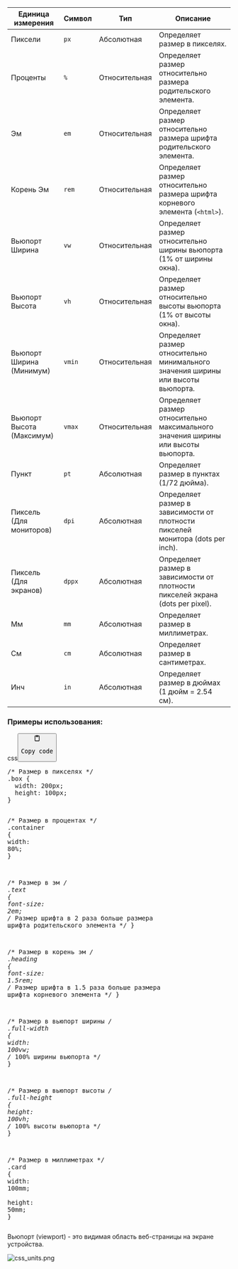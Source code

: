 <table>
<thead>
<tr>
<th><strong>Единица измерения</strong></th>
<th><strong>Символ</strong></th>
<th><strong>Тип</strong></th>
<th><strong>Описание</strong></th>
</tr>
</thead>
<tbody>
<tr>
<td>Пиксели</td>
<td><code>px</code></td>
<td>Абсолютная</td>
<td>Определяет размер в пикселях.</td>
</tr>
<tr>
<td>Проценты</td>
<td><code>%</code></td>
<td>Относительная</td>
<td>Определяет размер относительно размера родительского элемента.</td>
</tr>
<tr>
<td>Эм</td>
<td><code>em</code></td>
<td>Относительная</td>
<td>Определяет размер относительно размера шрифта родительского элемента.</td>
</tr>
<tr>
<td>Корень Эм</td>
<td><code>rem</code></td>
<td>Относительная</td>
<td>Определяет размер относительно размера шрифта корневого элемента (<code>&lt;html&gt;</code>).</td>
</tr>
<tr>
<td>Вьюпорт Ширина</td>
<td><code>vw</code></td>
<td>Относительная</td>
<td>Определяет размер относительно ширины вьюпорта (1% от ширины окна).</td>
</tr>
<tr>
<td>Вьюпорт Высота</td>
<td><code>vh</code></td>
<td>Относительная</td>
<td>Определяет размер относительно высоты вьюпорта (1% от высоты окна).</td>
</tr>
<tr>
<td>Вьюпорт Ширина (Минимум)</td>
<td><code>vmin</code></td>
<td>Относительная</td>
<td>Определяет размер относительно минимального значения ширины или высоты вьюпорта.</td>
</tr>
<tr>
<td>Вьюпорт Высота (Максимум)</td>
<td><code>vmax</code></td>
<td>Относительная</td>
<td>Определяет размер относительно максимального значения ширины или высоты вьюпорта.</td>
</tr>
<tr>
<td>Пункт</td>
<td><code>pt</code></td>
<td>Абсолютная</td>
<td>Определяет размер в пунктах (1/72 дюйма).</td>
</tr>
<tr>
<td>Пиксель (Для мониторов)</td>
<td><code>dpi</code></td>
<td>Абсолютная</td>
<td>Определяет размер в зависимости от плотности пикселей монитора (dots per inch).</td>
</tr>
<tr>
<td>Пиксель (Для экранов)</td>
<td><code>dppx</code></td>
<td>Абсолютная</td>
<td>Определяет размер в зависимости от плотности пикселей экрана (dots per pixel).</td>
</tr>
<tr>
<td>Мм</td>
<td><code>mm</code></td>
<td>Абсолютная</td>
<td>Определяет размер в миллиметрах.</td>
</tr>
<tr>
<td>См</td>
<td><code>cm</code></td>
<td>Абсолютная</td>
<td>Определяет размер в сантиметрах.</td>
</tr>
<tr>
<td>Инч</td>
<td><code>in</code></td>
<td>Абсолютная</td>
<td>Определяет размер в дюймах (1 дюйм = 2.54 см).</td>
</tr>
</tbody>
</table>
<h3>Примеры использования:</h3>
<div class="code-element"><div class="lang-line"><text>css</text><button class="copy-code-button" onclick="copyCode(this)"><svg style="width: 1.2em;height: 1.2em;" aria-hidden="true" xmlns="http://www.w3.org/2000/svg" fill="none" viewBox="0 0 24 24"><path stroke="currentColor" stroke-linecap="round" stroke-linejoin="round" stroke-width="2" d="M15 4h3a1 1 0 0 1 1 1v15a1 1 0 0 1-1 1H6a1 1 0 0 1-1-1V5a1 1 0 0 1 1-1h3m0 3h6m-5-4v4h4V3h-4Z"/></svg><pre>Copy code</pre></button></div><div class="code"><div class="highlight"><pre><span></span><span class="c">/* Размер в пикселях */</span>
<span class="p">.</span><span class="nc">box</span><span class="w"> </span><span class="p">{</span>
<span class="w">  </span><span class="k">width</span><span class="p">:</span><span class="w"> </span><span class="mi">200</span><span class="kt">px</span><span class="p">;</span>
<span class="w">  </span><span class="k">height</span><span class="p">:</span><span class="w"> </span><span class="mi">100</span><span class="kt">px</span><span class="p">;</span>
<span class="p">}</span>

<span class="c">/* Размер в процентах */</span>
<span class="p">.</span><span class="nc">container</span><span class="w"> </span><span class="p">{</span>
<span class="w">  </span><span class="k">width</span><span class="p">:</span><span class="w"> </span><span class="mi">80</span><span class="kt">%</span><span class="p">;</span>
<span class="p">}</span>

<span class="c">/* Размер в эм */</span>
<span class="p">.</span><span class="nc">text</span><span class="w"> </span><span class="p">{</span>
<span class="w">  </span><span class="k">font-size</span><span class="p">:</span><span class="w"> </span><span class="mi">2</span><span class="kt">em</span><span class="p">;</span><span class="w"> </span><span class="c">/* Размер шрифта в 2 раза больше размера шрифта родительского элемента */</span>
<span class="p">}</span>

<span class="c">/* Размер в корень эм */</span>
<span class="p">.</span><span class="nc">heading</span><span class="w"> </span><span class="p">{</span>
<span class="w">  </span><span class="k">font-size</span><span class="p">:</span><span class="w"> </span><span class="mf">1.5</span><span class="kt">rem</span><span class="p">;</span><span class="w"> </span><span class="c">/* Размер шрифта в 1.5 раза больше размера шрифта корневого элемента */</span>
<span class="p">}</span>

<span class="c">/* Размер в вьюпорт ширины */</span>
<span class="p">.</span><span class="nc">full-width</span><span class="w"> </span><span class="p">{</span>
<span class="w">  </span><span class="k">width</span><span class="p">:</span><span class="w"> </span><span class="mi">100</span><span class="kt">vw</span><span class="p">;</span><span class="w"> </span><span class="c">/* 100% ширины вьюпорта */</span>
<span class="p">}</span>

<span class="c">/* Размер в вьюпорт высоты */</span>
<span class="p">.</span><span class="nc">full-height</span><span class="w"> </span><span class="p">{</span>
<span class="w">  </span><span class="k">height</span><span class="p">:</span><span class="w"> </span><span class="mi">100</span><span class="kt">vh</span><span class="p">;</span><span class="w"> </span><span class="c">/* 100% высоты вьюпорта */</span>
<span class="p">}</span>

<span class="c">/* Размер в миллиметрах */</span>
<span class="p">.</span><span class="nc">card</span><span class="w"> </span><span class="p">{</span>
<span class="w">  </span><span class="k">width</span><span class="p">:</span><span class="w"> </span><span class="mi">100</span><span class="kt">mm</span><span class="p">;</span>
<span class="w">  </span><span class="k">height</span><span class="p">:</span><span class="w"> </span><span class="mi">50</span><span class="kt">mm</span><span class="p">;</span>
<span class="p">}</span>
</pre></div></div></div>

<p>Вьюпорт (viewport) - это видимая область веб-страницы на экране устройства.</p>
<p><img alt="css_units.png" src="Languages/CSS/css_units.png" /></p>